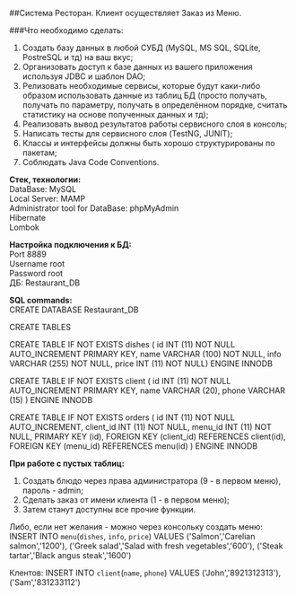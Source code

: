 ##Система Ресторан. Клиент осуществляет Заказ из Меню.

###Что необходимо сделать:

1. Создать базу данных в любой СУБД (MySQL, MS SQL, SQLite, PostreSQL и тд) на ваш вкус;
2. Организовать доступ к базе данных из вашего приложения используя JDBC и шаблон DAO;
3. Релизовать необходимые сервисы, которые будут каки-либо образом использовать данные из таблиц БД (просто получать, получать по параметру, получать в определённом порядке, считать статистику на основе полученных данных и тд);
4. Реализовать вывод результатов работы сервисного слоя в консоль;
5. Написать тесты для сервисного слоя (TestNG, JUNIT);
6. Классы и интерфейсы должны быть хорошо структурированы по пакетам;
7. Соблюдать Java Code Conventions.  

**Стек, технологии:**   
DataBase: MySQL  
Local Server: MAMP  
Administrator tool for DataBase:  phpMyAdmin  
Hibernate  
Lombok

**Настройка подключения к БД:**  
Port 8889  
Username	root  
Password	root  
ДБ: Restaurant_DB  

**SQL commands:**  
CREATE DATABASE Restaurant_DB

CREATE TABLES

CREATE TABLE IF NOT EXISTS dishes (
id INT (11) NOT NULL AUTO_INCREMENT PRIMARY KEY,
name VARCHAR (100) NOT NULL,
info VARCHAR (255) NOT NULL,
price INT (11) NOT NULL)
ENGINE INNODB

CREATE TABLE IF NOT EXISTS client (
id INT (11) NOT NULL AUTO_INCREMENT PRIMARY KEY,
name VARCHAR (20),
phone VARCHAR (15)
)
ENGINE INNODB

CREATE TABLE IF NOT EXISTS orders (
id INT (11) NOT NULL AUTO_INCREMENT,
client_id INT (11) NOT NULL,
menu_id INT (11) NOT NULL,
PRIMARY KEY (id),
FOREIGN KEY (client_id) REFERENCES client(id),
FOREIGN KEY (menu_id) REFERENCES menu(id)
)
ENGINE INNODB

**При работе с пустых таблиц:**
1. Создать блюдо через права администратора (9 - в первом меню), пароль - admin;
2. Сделать заказ от имени клиента (1 - в первом меню);
3. Затем станут доступны все прочие функции.

Либо, если нет желания - можно через консольку создать меню:
INSERT INTO `menu`(`dishes`, `info`, `price`) VALUES ('Salmon','Carelian salmon','1200'), ('Greek salad','Salad with fresh vegetables','600'), ('Steak tartar','Black angus steak','1600')

Клентов:
INSERT INTO `client`(`name`, `phone`) VALUES ('John','8921312313'), ('Sam','831233112')



